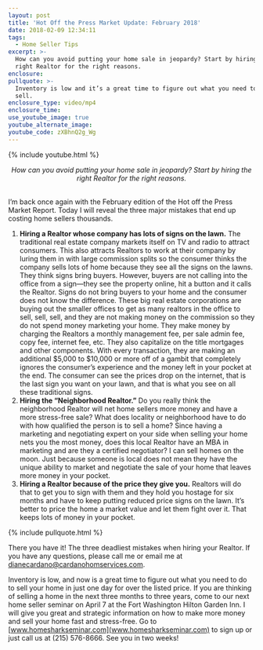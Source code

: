```yaml
---
layout: post
title: 'Hot Off the Press Market Update: February 2018'
date: 2018-02-09 12:34:11
tags:
  - Home Seller Tips
excerpt: >-
  How can you avoid putting your home sale in jeopardy? Start by hiring the
  right Realtor for the right reasons.
enclosure:
pullquote: >-
  Inventory is low and it’s a great time to figure out what you need to do to
  sell.
enclosure_type: video/mp4
enclosure_time:
use_youtube_image: true
youtube_alternate_image:
youtube_code: zXBhnQ2g_Wg
---
```



{% include youtube.html %}

<center><em>How can you avoid putting your home sale in jeopardy? Start by hiring the right Realtor for the right reasons.</em></center>

<center>&nbsp;</center>

I’m back once again with the February edition of the Hot off the Press Market Report. Today I will reveal the three major mistakes that end up costing home sellers thousands.&nbsp;

1. **Hiring a Realtor whose company has lots of signs on the lawn.** The traditional real estate company markets itself on TV and radio to attract consumers. This also attracts Realtors to work at their company by luring them in with large commission splits so the consumer thinks the company sells lots of home because they see all the signs on the lawns. They think signs bring buyers. However, buyers are not calling into the office from a sign—they see the property online, hit a button and it calls the Realtor. Signs do not bring buyers to your home and the consumer does not know the difference. These big real estate corporations are buying out the smaller offices to get as many realtors in the office to sell, sell, sell, and they are not making money on the commission so they do not spend money marketing your home. They make money by charging the Realtors a monthly management fee, per sale admin fee, copy fee, internet fee, etc. They also capitalize on the title mortgages and other components. With every transaction, they are making an additional $5,000 to $10,000 or more off of a gambit that completely ignores the consumer’s experience and the money left in your pocket at the end. The consumer can see the prices drop on the internet, that is the last sign you want on your lawn, and that is what you see on all these traditional signs.
2. **Hiring the “Neighborhood Realtor.”** Do you really think the neighborhood Realtor will net home sellers more money and have a more stress-free sale? What does locality or neighborhood have to do with how qualified the person is to sell a home? Since having a marketing and negotiating expert on your side when selling your home nets you the most money, does this local Realtor have an MBA in marketing and are they a certified negotiator? I can sell homes on the moon. Just because someone is local does not mean they have the unique ability to market and negotiate the sale of your home that leaves more money in your pocket.
3. **Hiring a Realtor because of the price they give you.** Realtors will do that to get you to sign with them and they hold you hostage for six months and have to keep putting reduced price signs on the lawn. It’s better to price the home a market value and let them fight over it. That keeps lots of money in your pocket.

{% include pullquote.html %}

There you have it! The three deadliest mistakes when hiring your Realtor. If you have any questions, please call me or email me at [dianecardano@cardanohomservices.com](javascript:void(location.href='mailto:'+String.fromCharCode(100,105,97,110,101,99,97,114,100,97,110,111,64,99,97,114,100,97,110,111,104,111,109,115,101,114,118,105,99,101,115,46,99,111,109))).

Inventory is low, and now is a great time to figure out what you need to do to sell your home in just one day for over the listed price. If you are thinking of selling a home in the next three months to three years, come to our next home seller seminar on April 7 at the Fort Washington Hilton Garden Inn. I will give you great and strategic information on how to make more money and sell your home fast and stress-free. Go to [www.homesharkseminar.com](www.homesharkseminar.com) to sign up or just call us at (215) 576-8666. See you in two weeks!<br>&nbsp;